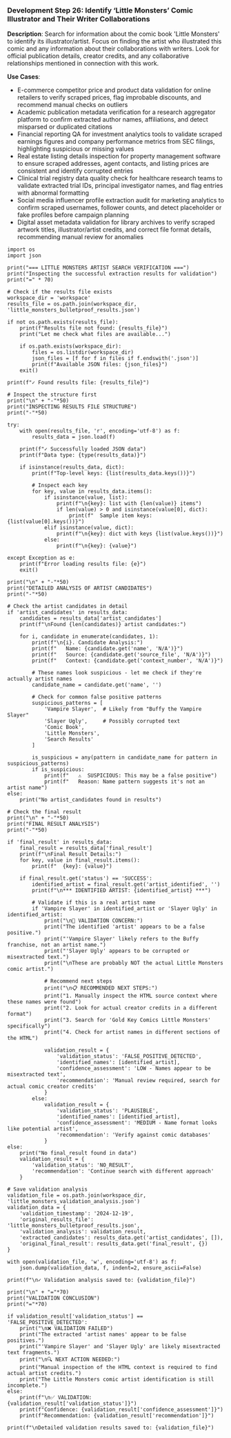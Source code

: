 ### Development Step 26: Identify ‘Little Monsters’ Comic Illustrator and Their Writer Collaborations

**Description**: Search for information about the comic book 'Little Monsters' to identify its illustrator/artist. Focus on finding the artist who illustrated this comic and any information about their collaborations with writers. Look for official publication details, creator credits, and any collaborative relationships mentioned in connection with this work.

**Use Cases**:
- E-commerce competitor price and product data validation for online retailers to verify scraped prices, flag improbable discounts, and recommend manual checks on outliers
- Academic publication metadata verification for a research aggregator platform to confirm extracted author names, affiliations, and detect misparsed or duplicated citations
- Financial reporting QA for investment analytics tools to validate scraped earnings figures and company performance metrics from SEC filings, highlighting suspicious or missing values
- Real estate listing details inspection for property management software to ensure scraped addresses, agent contacts, and listing prices are consistent and identify corrupted entries
- Clinical trial registry data quality check for healthcare research teams to validate extracted trial IDs, principal investigator names, and flag entries with abnormal formatting
- Social media influencer profile extraction audit for marketing analytics to confirm scraped usernames, follower counts, and detect placeholder or fake profiles before campaign planning
- Digital asset metadata validation for library archives to verify scraped artwork titles, illustrator/artist credits, and correct file format details, recommending manual review for anomalies

```
import os
import json

print("=== LITTLE MONSTERS ARTIST SEARCH VERIFICATION ===")
print("Inspecting the successful extraction results for validation")
print("=" * 70)

# Check if the results file exists
workspace_dir = 'workspace'
results_file = os.path.join(workspace_dir, 'little_monsters_bulletproof_results.json')

if not os.path.exists(results_file):
    print(f"Results file not found: {results_file}")
    print("Let me check what files are available...")
    
    if os.path.exists(workspace_dir):
        files = os.listdir(workspace_dir)
        json_files = [f for f in files if f.endswith('.json')]
        print(f"Available JSON files: {json_files}")
    exit()

print(f"✓ Found results file: {results_file}")

# Inspect the structure first
print("\n" + "-"*50)
print("INSPECTING RESULTS FILE STRUCTURE")
print("-"*50)

try:
    with open(results_file, 'r', encoding='utf-8') as f:
        results_data = json.load(f)
    
    print(f"✓ Successfully loaded JSON data")
    print(f"Data type: {type(results_data)}")
    
    if isinstance(results_data, dict):
        print(f"Top-level keys: {list(results_data.keys())}")
        
        # Inspect each key
        for key, value in results_data.items():
            if isinstance(value, list):
                print(f"\n{key}: list with {len(value)} items")
                if len(value) > 0 and isinstance(value[0], dict):
                    print(f"  Sample item keys: {list(value[0].keys())}")
            elif isinstance(value, dict):
                print(f"\n{key}: dict with keys {list(value.keys())}")
            else:
                print(f"\n{key}: {value}")
    
except Exception as e:
    print(f"Error loading results file: {e}")
    exit()

print("\n" + "-"*50)
print("DETAILED ANALYSIS OF ARTIST CANDIDATES")
print("-"*50)

# Check the artist candidates in detail
if 'artist_candidates' in results_data:
    candidates = results_data['artist_candidates']
    print(f"\nFound {len(candidates)} artist candidates:")
    
    for i, candidate in enumerate(candidates, 1):
        print(f"\n{i}. Candidate Analysis:")
        print(f"   Name: {candidate.get('name', 'N/A')}")
        print(f"   Source: {candidate.get('source_file', 'N/A')}")
        print(f"   Context: {candidate.get('context_number', 'N/A')}")
        
        # These names look suspicious - let me check if they're actually artist names
        candidate_name = candidate.get('name', '')
        
        # Check for common false positive patterns
        suspicious_patterns = [
            'Vampire Slayer',  # Likely from "Buffy the Vampire Slayer"
            'Slayer Ugly',     # Possibly corrupted text
            'Comic Book',
            'Little Monsters',
            'Search Results'
        ]
        
        is_suspicious = any(pattern in candidate_name for pattern in suspicious_patterns)
        if is_suspicious:
            print(f"   ⚠️  SUSPICIOUS: This may be a false positive")
            print(f"   Reason: Name pattern suggests it's not an artist name")
else:
    print("No artist_candidates found in results")

# Check the final result
print("\n" + "-"*50)
print("FINAL RESULT ANALYSIS")
print("-"*50)

if 'final_result' in results_data:
    final_result = results_data['final_result']
    print(f"\nFinal Result Details:")
    for key, value in final_result.items():
        print(f"  {key}: {value}")
    
    if final_result.get('status') == 'SUCCESS':
        identified_artist = final_result.get('artist_identified', '')
        print(f"\n*** IDENTIFIED ARTIST: {identified_artist} ***")
        
        # Validate if this is a real artist name
        if 'Vampire Slayer' in identified_artist or 'Slayer Ugly' in identified_artist:
            print("\n🚨 VALIDATION CONCERN:")
            print("The identified 'artist' appears to be a false positive.")
            print("'Vampire Slayer' likely refers to the Buffy franchise, not an artist name.")
            print("'Slayer Ugly' appears to be corrupted or misextracted text.")
            print("\nThese are probably NOT the actual Little Monsters comic artist.")
            
            # Recommend next steps
            print("\n📋 RECOMMENDED NEXT STEPS:")
            print("1. Manually inspect the HTML source context where these names were found")
            print("2. Look for actual creator credits in a different format")
            print("3. Search for 'Gold Key Comics Little Monsters' specifically")
            print("4. Check for artist names in different sections of the HTML")
            
            validation_result = {
                'validation_status': 'FALSE_POSITIVE_DETECTED',
                'identified_names': [identified_artist],
                'confidence_assessment': 'LOW - Names appear to be misextracted text',
                'recommendation': 'Manual review required, search for actual comic creator credits'
            }
        else:
            validation_result = {
                'validation_status': 'PLAUSIBLE',
                'identified_names': [identified_artist],
                'confidence_assessment': 'MEDIUM - Name format looks like potential artist',
                'recommendation': 'Verify against comic databases'
            }
else:
    print("No final_result found in data")
    validation_result = {
        'validation_status': 'NO_RESULT',
        'recommendation': 'Continue search with different approach'
    }

# Save validation analysis
validation_file = os.path.join(workspace_dir, 'little_monsters_validation_analysis.json')
validation_data = {
    'validation_timestamp': '2024-12-19',
    'original_results_file': 'little_monsters_bulletproof_results.json',
    'validation_analysis': validation_result,
    'extracted_candidates': results_data.get('artist_candidates', []),
    'original_final_result': results_data.get('final_result', {})
}

with open(validation_file, 'w', encoding='utf-8') as f:
    json.dump(validation_data, f, indent=2, ensure_ascii=False)

print(f"\n✓ Validation analysis saved to: {validation_file}")

print("\n" + "="*70)
print("VALIDATION CONCLUSION")
print("="*70)

if validation_result['validation_status'] == 'FALSE_POSITIVE_DETECTED':
    print("\n❌ VALIDATION FAILED")
    print("The extracted 'artist names' appear to be false positives.")
    print("'Vampire Slayer' and 'Slayer Ugly' are likely misextracted text fragments.")
    print("\n🔍 NEXT ACTION NEEDED:")
    print("Manual inspection of the HTML context is required to find actual artist credits.")
    print("The Little Monsters comic artist identification is still incomplete.")
else:
    print(f"\n✅ VALIDATION: {validation_result['validation_status']}")
    print(f"Confidence: {validation_result['confidence_assessment']}")
    print(f"Recommendation: {validation_result['recommendation']}")

print(f"\nDetailed validation results saved to: {validation_file}")
```
